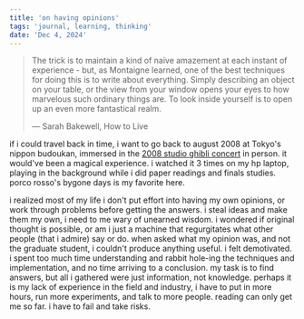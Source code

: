 ```yaml
---
title: 'on having opinions'
tags: 'journal, learning, thinking'
date: 'Dec 4, 2024'
---
```


> The trick is to maintain a kind of naïve amazement at each instant of experience - but, as Montaigne learned, one of the best techniques for doing this is to write about everything. Simply describing an object on your table, or the view from your window opens your eyes to how marvelous such ordinary things are. To look inside yourself is to open up an even more fantastical realm.
>
> ― Sarah Bakewell, How to Live

if i could travel back in time, i want to go back to august 2008 at Tokyo's nippon budoukan, immersed in the [2008 studio ghibli concert](https://www.youtube.com/watch?v=L4XTJao2iLA) in person. it would've been a magical experience. i watched it 3 times on my hp laptop, playing in the background while i did paper readings and finals studies. porco rosso's bygone days is my favorite here.

i realized most of my life i don't put effort into having my own opinions, or work through problems before getting the answers. i steal ideas and make them my own, i need to me wary of unearned wisdom. i wondered if original thought is possible, or am i just a machine that regurgitates what other people (that i admire) say or do. when asked what my opinion was, and not the graduate student, i couldn't produce anything useful. i felt demotivated. i spent too much time understanding and rabbit hole-ing the techniques and implementation, and no time arriving to a conclusion. my task is to find answers, but all i gathered were just information, not knowledge. perhaps it is my lack of experience in the field and industry, i have to put in more hours, run more experiments, and talk to more people. reading can only get me so far. i have to fail and take risks.
